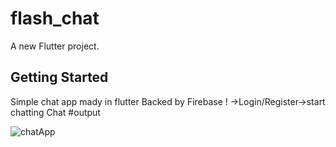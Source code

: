 # flash_chat

A new Flutter project.

## Getting Started

Simple chat app mady in flutter Backed by Firebase !
->Login/Register->start chatting Chat
#output

![chatApp](https://user-images.githubusercontent.com/58880992/172154214-448254c1-87d7-479b-8388-bd76ef83f457.png)
